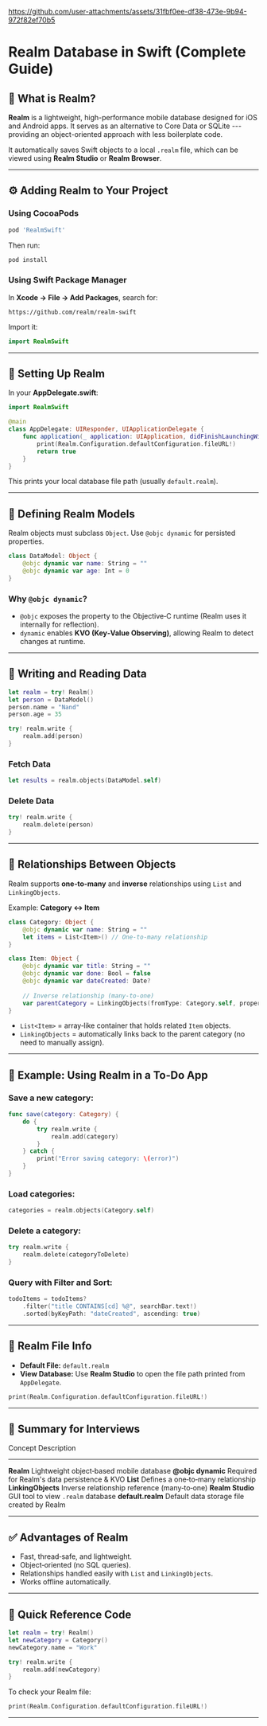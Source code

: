
https://github.com/user-attachments/assets/31fbf0ee-df38-473e-9b94-972f82ef70b5


# Realm Database in Swift (Complete Guide)

## 📘 What is Realm?

**Realm** is a lightweight, high-performance mobile database designed
for iOS and Android apps. It serves as an alternative to Core Data or
SQLite --- providing an object-oriented approach with less boilerplate
code.

It automatically saves Swift objects to a local `.realm` file, which can
be viewed using **Realm Studio** or **Realm Browser**.

------------------------------------------------------------------------

## ⚙️ Adding Realm to Your Project

### **Using CocoaPods**

``` bash
pod 'RealmSwift'
```

Then run:

``` bash
pod install
```

### **Using Swift Package Manager**

In **Xcode → File → Add Packages**, search for:

    https://github.com/realm/realm-swift

Import it:

``` swift
import RealmSwift
```

------------------------------------------------------------------------

## 🧱 Setting Up Realm

In your **AppDelegate.swift**:

``` swift
import RealmSwift

@main
class AppDelegate: UIResponder, UIApplicationDelegate {
    func application(_ application: UIApplication, didFinishLaunchingWithOptions launchOptions: [UIApplication.LaunchOptionsKey: Any]?) -> Bool {
        print(Realm.Configuration.defaultConfiguration.fileURL!)
        return true
    }
}
```

This prints your local database file path (usually `default.realm`).

------------------------------------------------------------------------

## 🧩 Defining Realm Models

Realm objects must subclass `Object`. Use `@objc dynamic` for persisted
properties.

``` swift
class DataModel: Object {
    @objc dynamic var name: String = ""
    @objc dynamic var age: Int = 0
}
```

### Why `@objc dynamic`?

-   `@objc` exposes the property to the Objective‑C runtime (Realm uses
    it internally for reflection).
-   `dynamic` enables **KVO (Key‑Value Observing)**, allowing Realm to
    detect changes at runtime.

------------------------------------------------------------------------

## 💾 Writing and Reading Data

``` swift
let realm = try! Realm()
let person = DataModel()
person.name = "Nand"
person.age = 35

try! realm.write {
    realm.add(person)
}
```

### Fetch Data

``` swift
let results = realm.objects(DataModel.self)
```

### Delete Data

``` swift
try! realm.write {
    realm.delete(person)
}
```

------------------------------------------------------------------------

## 🔗 Relationships Between Objects

Realm supports **one‑to‑many** and **inverse** relationships using
`List` and `LinkingObjects`.

Example: **Category ↔ Item**

``` swift
class Category: Object {
    @objc dynamic var name: String = ""
    let items = List<Item>() // One‑to‑many relationship
}

class Item: Object {
    @objc dynamic var title: String = ""
    @objc dynamic var done: Bool = false
    @objc dynamic var dateCreated: Date?
    
    // Inverse relationship (many‑to‑one)
    var parentCategory = LinkingObjects(fromType: Category.self, property: "items")
}
```

-   `List<Item>` = array‑like container that holds related `Item`
    objects.
-   `LinkingObjects` = automatically links back to the parent category
    (no need to manually assign).

------------------------------------------------------------------------

## 🧠 Example: Using Realm in a To‑Do App

### Save a new category:

``` swift
func save(category: Category) {
    do {
        try realm.write {
            realm.add(category)
        }
    } catch {
        print("Error saving category: \(error)")
    }
}
```

### Load categories:

``` swift
categories = realm.objects(Category.self)
```

### Delete a category:

``` swift
try realm.write {
    realm.delete(categoryToDelete)
}
```

### Query with Filter and Sort:

``` swift
todoItems = todoItems?
    .filter("title CONTAINS[cd] %@", searchBar.text!)
    .sorted(byKeyPath: "dateCreated", ascending: true)
```

------------------------------------------------------------------------

## 🧰 Realm File Info

-   **Default File:** `default.realm`
-   **View Database:** Use **Realm Studio** to open the file path
    printed from `AppDelegate`.

``` swift
print(Realm.Configuration.defaultConfiguration.fileURL!)
```

------------------------------------------------------------------------

## 🧩 Summary for Interviews

  Concept              Description
  -------------------- ----------------------------------------------
  **Realm**            Lightweight object‑based mobile database
  **@objc dynamic**    Required for Realm's data persistence & KVO
  **List**             Defines a one‑to‑many relationship
  **LinkingObjects**   Inverse relationship reference (many‑to‑one)
  **Realm Studio**     GUI tool to view `.realm` database
  **default.realm**    Default data storage file created by Realm

------------------------------------------------------------------------

## ✅ Advantages of Realm

-   Fast, thread‑safe, and lightweight.
-   Object‑oriented (no SQL queries).
-   Relationships handled easily with `List` and `LinkingObjects`.
-   Works offline automatically.

------------------------------------------------------------------------

## 🚀 Quick Reference Code

``` swift
let realm = try! Realm()
let newCategory = Category()
newCategory.name = "Work"

try! realm.write {
    realm.add(newCategory)
}
```

To check your Realm file:

``` swift
print(Realm.Configuration.defaultConfiguration.fileURL!)
```

------------------------------------------------------------------------
